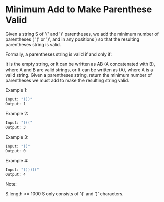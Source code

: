 # Minimum Add to Make Parenthese Valid

Given a string S of '(' and ')' parentheses, we add the minimum number of parentheses ( '(' or ')', and in any positions ) so that the resulting parentheses string is valid.

Formally, a parentheses string is valid if and only if:

It is the empty string, or
It can be written as AB (A concatenated with B), where A and B are valid strings, or
It can be written as (A), where A is a valid string.
Given a parentheses string, return the minimum number of parentheses we must add to make the resulting string valid.

Example 1:

```bash
Input: "())"
Output: 1
```

Example 2:

```bash
Input: "((("
Output: 3
```

Example 3:

```bash
Input: "()"
Output: 0
```

Example 4:

```bash
Input: "()))(("
Output: 4
```
Note:

S.length <= 1000
S only consists of '(' and ')' characters.

